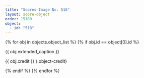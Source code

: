 ```yaml
---
title: "Scores Image No. 518"
layout: score-object
order: 15180
object:
  - id: "518"
---
```


{% for obj in objects.object_list %}
{% if obj.id == object[0].id %}

{{ obj.extended_caption }}

{{ obj.credit }} {.object-credit}

{% endif %}
{% endfor %}
